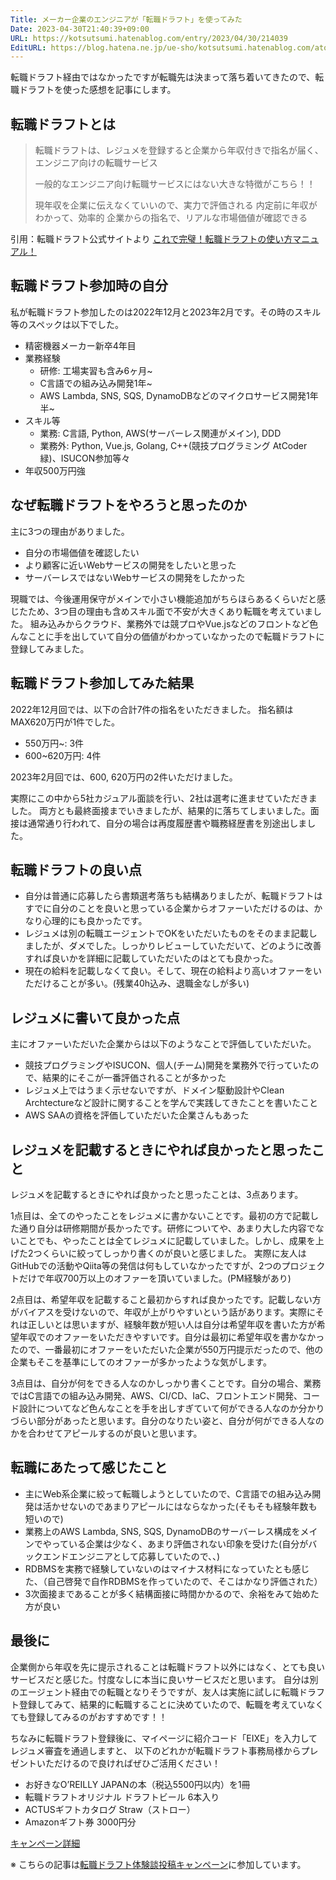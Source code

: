 ```yaml
---
Title: メーカー企業のエンジニアが「転職ドラフト」を使ってみた
Date: 2023-04-30T21:40:39+09:00
URL: https://kotsutsumi.hatenablog.com/entry/2023/04/30/214039
EditURL: https://blog.hatena.ne.jp/ue-sho/kotsutsumi.hatenablog.com/atom/entry/4207112889985932211
---
```


転職ドラフト経由ではなかったですが転職先は決まって落ち着いてきたので、転職ドラフトを使った感想を記事にします。

## 転職ドラフトとは

> 転職ドラフトは、レジュメを登録すると企業から年収付きで指名が届く、エンジニア向けの転職サービス
>
> 一般的なエンジニア向け転職サービスにはない大きな特徴がこちら！！
>
> 現年収を企業に伝えなくていいので、実力で評価される
> 内定前に年収がわかって、効率的
> 企業からの指名で、リアルな市場価値が確認できる

引用：転職ドラフト公式サイトより
[これで完璧！転職ドラフトの使い方マニュアル！](https://job-draft.jp/articles/386)

## 転職ドラフト参加時の自分

私が転職ドラフト参加したのは2022年12月と2023年2月です。その時のスキル等のスペックは以下でした。

- 精密機器メーカー新卒4年目
- 業務経験
    - 研修: 工場実習も含み6ヶ月~
    - C言語での組み込み開発1年~
    - AWS Lambda, SNS, SQS, DynamoDBなどのマイクロサービス開発1年半~
- スキル等
    - 業務: C言語, Python, AWS(サーバーレス関連がメイン), DDD
    - 業務外: Python, Vue.js, Golang, C++(競技プログラミング AtCoder緑)、ISUCON参加等々
- 年収500万円強

## なぜ転職ドラフトをやろうと思ったのか

主に3つの理由がありました。

- 自分の市場価値を確認したい
- より顧客に近いWebサービスの開発をしたいと思った
- サーバーレスではないWebサービスの開発をしたかった

現職では、今後運用保守がメインで小さい機能追加がちらほらあるくらいだと感じたため、3つ目の理由も含めスキル面で不安が大きくあり転職を考えていました。
組み込みからクラウド、業務外では競プロやVue.jsなどのフロントなど色んなことに手を出していて自分の価値がわかっていなかったので転職ドラフトに登録してみました。

## 転職ドラフト参加してみた結果

2022年12月回では、以下の合計7件の指名をいただきました。
指名額はMAX620万円が1件でした。

- 550万円~: 3件
- 600~620万円: 4件

2023年2月回では、600, 620万円の2件いただけました。

実際にこの中から5社カジュアル面談を行い、2社は選考に進ませていただきました。
両方とも最終面接までいきましたが、結果的に落ちてしまいました。面接は通常通り行われて、自分の場合は再度履歴書や職務経歴書を別途出しました。

## 転職ドラフトの良い点

- 自分は普通に応募したら書類選考落ちも結構ありましたが、転職ドラフトはすでに自分のことを良いと思っている企業からオファーいただけるのは、かなり心理的にも良かったです。
- レジュメは別の転職エージェントでOKをいただいたものをそのまま記載しましたが、ダメでした。しっかりレビューしていただいて、どのように改善すれば良いかを詳細に記載していただいたのはとても良かった。
- 現在の給料を記載しなくて良い。そして、現在の給料より高いオファーをいただけることが多い。(残業40h込み、退職金なしが多い)

## レジュメに書いて良かった点

主にオファーいただいた企業からは以下のようなことで評価していただいた。

- 競技プログラミングやISUCON、個人(チーム)開発を業務外で行っていたので、結果的にそこが一番評価されることが多かった
- レジュメ上ではうまく示せないですが、ドメイン駆動設計やClean Archtectureなど設計に関することを学んで実践してきたことを書いたこと
- AWS SAAの資格を評価していただいた企業さんもあった

## レジュメを記載するときにやれば良かったと思ったこと

レジュメを記載するときにやれば良かったと思ったことは、3点あります。

1点目は、全てのやったことをレジュメに書かないことです。最初の方で記載した通り自分は研修期間が長かったです。研修についてや、あまり大した内容でないことでも、やったことは全てレジュメに記載していました。しかし、成果を上げた2つくらいに絞ってしっかり書くのが良いと感じました。
実際に友人はGitHubでの活動やQiita等の発信は何もしていなかったですが、2つのプロジェクトだけで年収700万以上のオファーを頂いていました。(PM経験があり)

2点目は、希望年収を記載すること最初からすれば良かったです。記載しない方がバイアスを受けないので、年収が上がりやすいという話があります。実際にそれは正しいとは思いますが、経験年数が短い人は自分は希望年収を書いた方が希望年収でのオファーをいただきやすいです。自分は最初に希望年収を書かなかったので、一番最初にオファーをいただいた企業が550万円提示だったので、他の企業もそこを基準にしてのオファーが多かったような気がします。

3点目は、自分が何をできる人なのかしっかり書くことです。自分の場合、業務ではC言語での組み込み開発、AWS、CI/CD、IaC、フロントエンド開発、コード設計についてなど色んなことを手を出しすぎていて何ができる人なのか分かりづらい部分があったと思います。自分のなりたい姿と、自分が何ができる人なのかを合わせてアピールするのが良いと思います。

## 転職にあたって感じたこと

- 主にWeb系企業に絞って転職しようとしていたので、C言語での組み込み開発は活かせないのであまりアピールにはならなかった(そもそも経験年数も短いので)
- 業務上のAWS Lambda, SNS, SQS, DynamoDBのサーバーレス構成をメインでやっている企業は少なく、あまり評価されない印象を受けた(自分がバックエンドエンジニアとして応募していたので、、)
- RDBMSを実務で経験していないのはマイナス材料になっていたとも感じた、（自己啓発で自作RDBMSを作っていたので、そこはかなり評価された）
- 3次面接まであることが多く結構面接に時間かかるので、余裕をみて始めた方が良い

## 最後に

企業側から年収を先に提示されることは転職ドラフト以外にはなく、とても良いサービスだと感じた。忖度なしに本当に良いサービスだと思います。
自分は別のエージェント経由での転職となりそうですが、友人は実施に試しに転職ドラフト登録してみて、結果的に転職することに決めていたので、転職を考えていなくても登録してみるのがおすすめです！！

ちなみに転職ドラフト登録後に、マイページに紹介コード「EIXE」を入力してレジュメ審査を通過しますと、
以下のどれかが転職ドラフト事務局様からプレゼントいただけるので良ければぜひご活用ください！

- お好きなO’REILLY JAPANの本（税込5500円以内）を1冊
- 転職ドラフトオリジナル ドラフトビール 6本入り
- ACTUSギフトカタログ Straw（ストロー）
- Amazonギフト券 3000円分

[キャンペーン詳細](https://job-draft.jp/articles/437)

※ こちらの記事は[転職ドラフト体験談投稿キャンペーン](https://job-draft.jp/articles/251)に参加しています。
